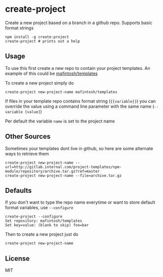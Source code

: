 # create-project

Create a new project based on a branch in a github repo. Supports basic format strings

```
npm install -g create-project
create-project # prints out a help
```

## Usage

To use this first create a new repo to contain your project templates.
An example of this could be [mafintosh/templates](https://github.com/mafintosh/templates)

To create a new project simply do

```
create-project new-project-name mafintosh/templates
```

If files in your template repo contains format string (`{{variable}}`) you can override the value using
a command line parameter with the same name (`--variable [value]`)

Per default the variable `name` is set to the project name

## Other Sources

Sometimes your templates dont live in github, so here are some alternate ways to retrieve them

```
create-project new-project-name --url=http://gitlab.internal.com/project-templates/npm-module/repository/archive.tar.gz?ref=master
create-project new-project-name --file=archive.tar.gz
```


## Defaults

If you don't want to type the repo name everytime or want to store default format variables, use `--configure`

```
create-project --configure
Set repository: mafintosh/templates
Set key=value: (blank to skip) foo=bar
```

Then to create a new project just do

```
create-project new-project-name
```

## License

MIT